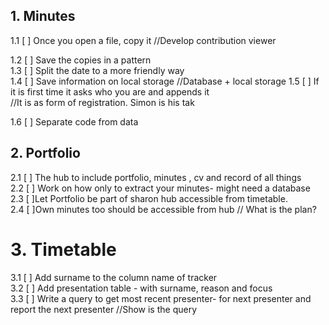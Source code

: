  ## 1. Minutes

1.1 [ ] Once you open a file, copy it
//Develop contribution viewer
  
1.2 [ ] Save the copies in a pattern  
1.3 [ ] Split the date to a more friendly way  
1.4 [ ] Save information on local storage
//Database + local storage
1.5 [ ] If it is first time it asks who you are and appends it  
//It is as form of registration. Simon is his tak

1.6 [ ] Separate code from data  

## 2. Portfolio

2.1 [ ] The hub to include portfolio, minutes , cv and record of all things  
2.2 [ ] Work on how only to extract your minutes- might need a database   
2.3  [ ]Let Portfolio be part of sharon hub accessible from timetable.  
 2.4 [ ]Own minutes too should be accessible from hub
// What is the plan?

# 3. Timetable
3.1 [ ] Add surname to the column name of tracker  
3.2 [ ] Add presentation table - with surname, reason and focus  
3.3 [ ] Write a query to get most recent presenter- for next presenter and report the next presenter
//Show is the query




  
  
  
 